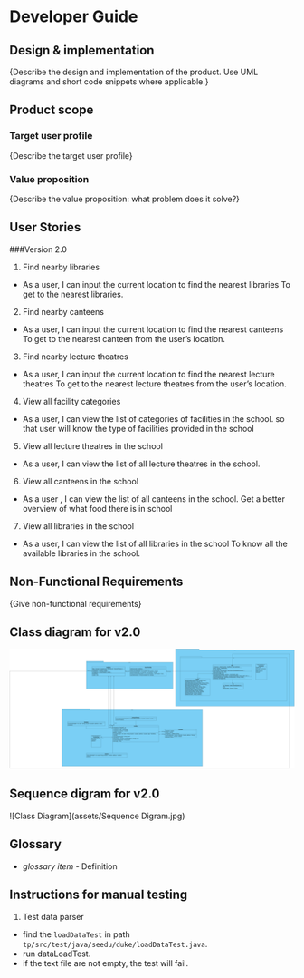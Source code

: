 # Developer Guide

## Design & implementation

{Describe the design and implementation of the product. Use UML diagrams and short code snippets where applicable.}


## Product scope
### Target user profile

{Describe the target user profile}

### Value proposition

{Describe the value proposition: what problem does it solve?}

## User Stories

###Version 2.0

1. Find nearby libraries
   
* As a user, I can input the current location to find the nearest libraries
To get to the nearest libraries.

2. Find nearby canteens

* As a user, I can input the current location to find the nearest canteens
To get to the nearest canteen from the user’s location.

3. Find nearby lecture theatres

* As a user, I can input the current location to find the nearest lecture theatres
  To get to the nearest lecture theatres from the user’s location.

4. View all facility categories

* As a user, I can view the list of categories of facilities in the school.
so that user will know the type of facilities provided in the school
  
5. View all lecture theatres in the school
* As a user, I can view the list of all lecture theatres in the school.

6. View all canteens in the school
* As a user , I can view the list of all canteens in the school.
Get a better overview of what food there is in school

7. View all libraries in the school
* As a user, I can view the list of all libraries in the school
To know all the available libraries  in the school.


## Non-Functional Requirements

{Give non-functional requirements}



## Class diagram for v2.0
![Class Diagram](assets/ClassDiagram.svg)

## Sequence digram for v2.0
![Class Diagram](assets/Sequence Digram.jpg)

## Glossary

* *glossary item* - Definition

## Instructions for manual testing
1. Test data parser
* find the `loadDataTest` in path `tp/src/test/java/seedu/duke/loadDataTest.java`.
* run dataLoadTest.
* if the text file are not empty, the test will fail. 
